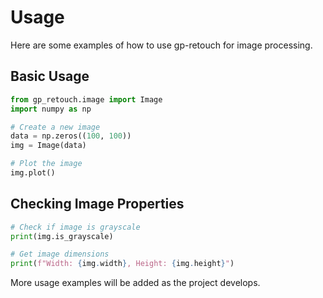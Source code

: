 # Usage

Here are some examples of how to use gp-retouch for image processing.

## Basic Usage

```python
from gp_retouch.image import Image
import numpy as np

# Create a new image
data = np.zeros((100, 100))
img = Image(data)

# Plot the image
img.plot()
```

## Checking Image Properties

```python
# Check if image is grayscale
print(img.is_grayscale)

# Get image dimensions
print(f"Width: {img.width}, Height: {img.height}")
```

More usage examples will be added as the project develops.
